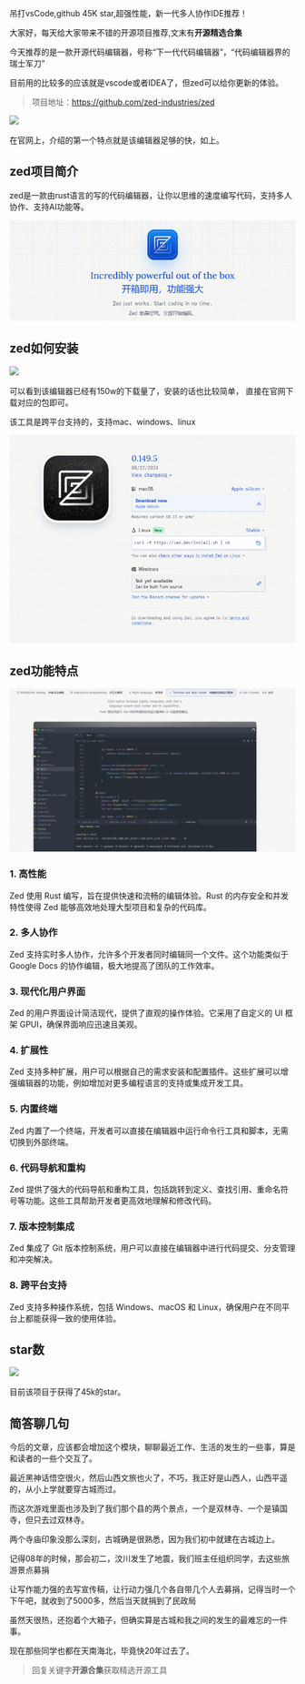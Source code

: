 吊打vsCode,github 45K star,超强性能，新一代多人协作IDE推荐！

大家好，每天给大家带来不错的开源项目推荐,文末有**开源精选合集**

今天推荐的是一款开源代码编辑器，号称“下一代代码编辑器”，“代码编辑器界的瑞士军刀”

目前用的比较多的应该就是vscode或者IDEA了，但zed可以给你更新的体验。

>项目地址：https://github.com/zed-industries/zed 

![](WaterMark_ZohYYjTAU0.gif)

在官网上，介绍的第一个特点就是该编辑器足够的快，如上。

## zed项目简介

zed是一款由rust语言的写的代码编辑器，让你以思维的速度编写代码，支持多人协作、支持AI功能等。

![](image-2.png)

## zed如何安装

 ![](https://img.shields.io/github/downloads/zed-industries/zed/total?style=flat-square)

可以看到该编辑器已经有150w的下载量了，安装的话也比较简单， 直接在官网下载对应的包即可。

该工具是跨平台支持的，支持mac、windows、linux

![install](image.png)


## zed功能特点

![](image-1.png)

### 1. 高性能
Zed 使用 Rust 编写，旨在提供快速和流畅的编辑体验。Rust 的内存安全和并发特性使得 Zed 能够高效地处理大型项目和复杂的代码库。

### 2. 多人协作
Zed 支持实时多人协作，允许多个开发者同时编辑同一个文件。这个功能类似于 Google Docs 的协作编辑，极大地提高了团队的工作效率。

### 3. 现代化用户界面
Zed 的用户界面设计简洁现代，提供了直观的操作体验。它采用了自定义的 UI 框架 GPUI，确保界面响应迅速且美观。

### 4. 扩展性
Zed 支持多种扩展，用户可以根据自己的需求安装和配置插件。这些扩展可以增强编辑器的功能，例如增加对更多编程语言的支持或集成开发工具。

### 5. 内置终端
Zed 内置了一个终端，开发者可以直接在编辑器中运行命令行工具和脚本，无需切换到外部终端。

### 6. 代码导航和重构
Zed 提供了强大的代码导航和重构工具，包括跳转到定义、查找引用、重命名符号等功能。这些工具帮助开发者更高效地理解和修改代码。

### 7. 版本控制集成
Zed 集成了 Git 版本控制系统，用户可以直接在编辑器中进行代码提交、分支管理和冲突解决。

### 8. 跨平台支持
Zed 支持多种操作系统，包括 Windows、macOS 和 Linux，确保用户在不同平台上都能获得一致的使用体验。


## star数

 ![](https://img.shields.io/github/stars/zed-industries/zed?style=flat-square) 

 目前该项目于获得了45k的star。

## 简答聊几句

今后的文章，应该都会增加这个模块，聊聊最近工作、生活的发生的一些事，算是和读者的一些个交互了。

最近黑神话悟空很火，然后山西文旅也火了，不巧，我正好是山西人，山西平遥的，从小上学就要穿古城而过。

而这次游戏里面也涉及到了我们那个县的两个景点，一个是双林寺、一个是镇国寺，但只去过双林寺。

两个寺庙印象没那么深刻，古城确是很熟悉，因为我们初中就建在古城边上。

记得08年的时候，那会初二，汶川发生了地震，我们班主任组织同学，去这些旅游景点募捐

让写作能力强的去写宣传稿，让行动力强几个各自带几个人去募捐，记得当时一个下午吧，就收到了5000多，然后当天就捐到了民政局

虽然天很热，还抱着个大箱子，但确实算是古城和我之间的发生的最难忘的一件事。

现在那些同学也都在天南海北，毕竟快20年过去了。

 >回复关键字**开源合集**获取精选开源工具